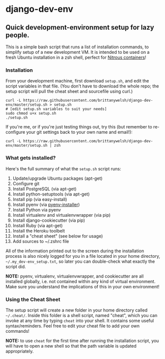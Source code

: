 # django-dev-env
## Quick development-environment setup for lazy people.

This is a simple bash script that runs a list of installation commands, to simplify setup of a new development VM. It is intended to be used on a fresh Ubuntu installation in a zsh shell, perfect for [Nitrous containers](http://www.nitrous.io)!

### Installation

From your development machine, first download `setup.sh`, and edit the script variables in that file. (You don't have to download the whole repo; the setup script will pull the cheat sheet and sourcefile using curl.)

```
curl -L https://raw.githubusercontent.com/brittanywelsh/django-dev-env/master/setup.sh > setup.sh
# [edit setup.sh variables to suit your needs]
sudo chmod u+x setup.sh
./setup.sh
```

If you're me, or if you're just testing things out, try this (but remember to re-configure your git settings back to your own name and email!):

```
curl -L https://raw.githubusercontent.com/brittanywelsh/django-dev-env/master/setup.sh | zsh
```

### What gets installed?

Here's the full summary of what the `setup.sh` script runs:

1. Update/upgrade Ubuntu packages (apt-get)
2. Configure git
3. Install PostgreSQL (via apt-get)
4. Install python-setuptools (via apt-get)
5. Install pip (via easy-install)
6. Install pyenv (via [pyenv-installer](https://github.com/yyuu/pyenv-installer))
7. Install Python via pyenv
8. Install virtualenv and virtualenvwrapper (via pip)
9. Install django-cookiecutter (via pip)
10. Install Ruby (via apt-get)
11. Install the Heroku toolbelt
11. Install a "cheat sheet" (see below for usage)
12. Add sources to ~/.zshrc file

All of the information printed out to the screen during the installation process is also nicely logged for you in a file located in your home directory, `~/.my_dev-env_setup.txt`, so later you can double-check what exactly the script did.

**NOTE:** pyenv, virtualenv, virtualenvwrapper, and cookiecutter are all installed globally, i.e. not contained within any kind of virtual environment. Make sure you understand the implications of this in your own environment!

### Using the Cheat Sheet

The setup script will create a new folder in your home directory called `~/.cheat/`. Inside this folder is a shell script, named "cheat", which you can invoke at any time by typing `cheat` into your shell. It contains some useful syntax/reminders. Feel free to edit your cheat file to add your own commands!

**NOTE:** to use `cheat` for the first time after running the installation script, you will have to open a new shell so that the path variable is updated appropriately.